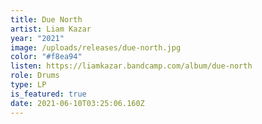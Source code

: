 ```yaml
---
title: Due North
artist: Liam Kazar
year: "2021"
image: /uploads/releases/due-north.jpg
color: "#f8ea94"
listen: https://liamkazar.bandcamp.com/album/due-north
role: Drums
type: LP
is_featured: true
date: 2021-06-10T03:25:06.160Z
---
```

